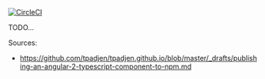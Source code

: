 [![CircleCI](https://circleci.com/gh/scaljeri/angular-route-xxl.svg?style=svg)](https://circleci.com/gh/scaljeri/angular-route-xxl)

TODO...

Sources: 

  * https://github.com/tpadjen/tpadjen.github.io/blob/master/_drafts/publishing-an-angular-2-typescript-component-to-npm.md

